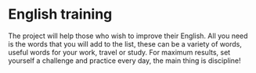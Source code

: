 # English training

The project will help those who wish to improve their English. All you need is the words that you will add to the list, these can be a variety of words, useful words for your work, travel or study. For maximum results, set yourself a challenge and practice every day, the main thing is discipline!
